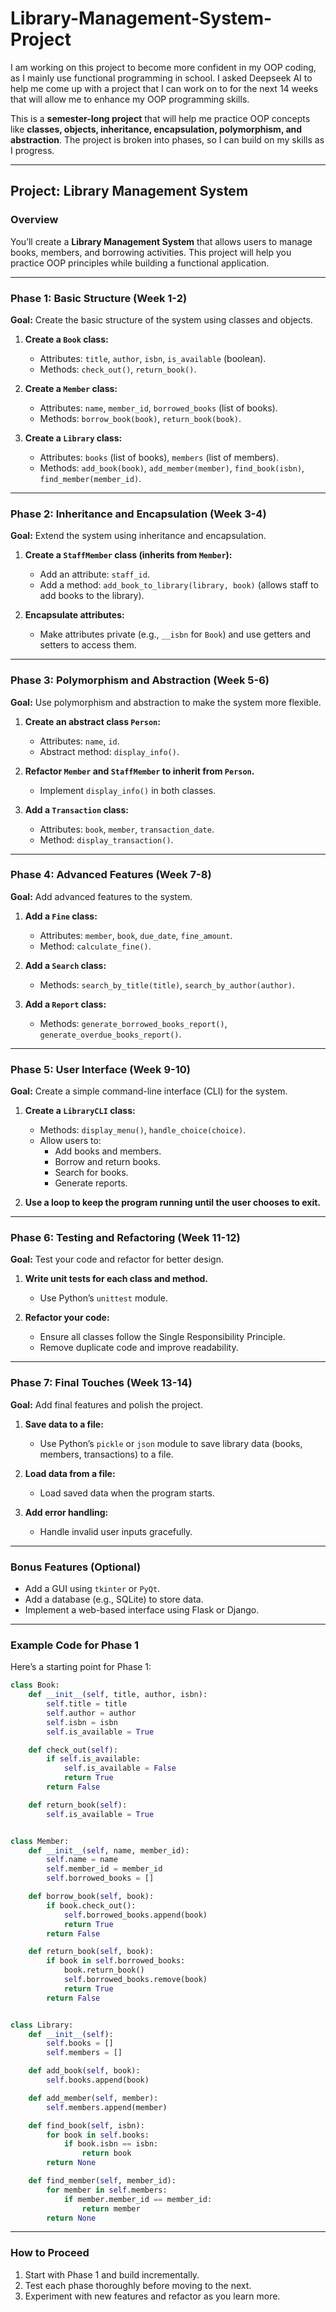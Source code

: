 # Library-Management-System-Project
I am working on this project to become more confident in my OOP coding, as I mainly use functional programming in school. I asked Deepseek AI to help me come up with a project that I can work on to for the next 14 weeks that will allow me to enhance my OOP programming skills. 





This is a **semester-long project** that will help me practice OOP concepts like **classes, objects, inheritance, encapsulation, polymorphism, and abstraction**. The project is broken into phases, so I can build on my skills as I progress.

---

## **Project: Library Management System**

### **Overview**
You’ll create a **Library Management System** that allows users to manage books, members, and borrowing activities. This project will help you practice OOP principles while building a functional application.

---

### **Phase 1: Basic Structure (Week 1-2)**
**Goal:** Create the basic structure of the system using classes and objects.

1. **Create a `Book` class:**
   - Attributes: `title`, `author`, `isbn`, `is_available` (boolean).
   - Methods: `check_out()`, `return_book()`.

2. **Create a `Member` class:**
   - Attributes: `name`, `member_id`, `borrowed_books` (list of books).
   - Methods: `borrow_book(book)`, `return_book(book)`.

3. **Create a `Library` class:**
   - Attributes: `books` (list of books), `members` (list of members).
   - Methods: `add_book(book)`, `add_member(member)`, `find_book(isbn)`, `find_member(member_id)`.

---

### **Phase 2: Inheritance and Encapsulation (Week 3-4)**
**Goal:** Extend the system using inheritance and encapsulation.

1. **Create a `StaffMember` class (inherits from `Member`):**
   - Add an attribute: `staff_id`.
   - Add a method: `add_book_to_library(library, book)` (allows staff to add books to the library).

2. **Encapsulate attributes:**
   - Make attributes private (e.g., `__isbn` for `Book`) and use getters and setters to access them.

---

### **Phase 3: Polymorphism and Abstraction (Week 5-6)**
**Goal:** Use polymorphism and abstraction to make the system more flexible.

1. **Create an abstract class `Person`:**
   - Attributes: `name`, `id`.
   - Abstract method: `display_info()`.

2. **Refactor `Member` and `StaffMember` to inherit from `Person`.**
   - Implement `display_info()` in both classes.

3. **Add a `Transaction` class:**
   - Attributes: `book`, `member`, `transaction_date`.
   - Method: `display_transaction()`.

---

### **Phase 4: Advanced Features (Week 7-8)**
**Goal:** Add advanced features to the system.

1. **Add a `Fine` class:**
   - Attributes: `member`, `book`, `due_date`, `fine_amount`.
   - Method: `calculate_fine()`.

2. **Add a `Search` class:**
   - Methods: `search_by_title(title)`, `search_by_author(author)`.

3. **Add a `Report` class:**
   - Methods: `generate_borrowed_books_report()`, `generate_overdue_books_report()`.

---

### **Phase 5: User Interface (Week 9-10)**
**Goal:** Create a simple command-line interface (CLI) for the system.

1. **Create a `LibraryCLI` class:**
   - Methods: `display_menu()`, `handle_choice(choice)`.
   - Allow users to:
     - Add books and members.
     - Borrow and return books.
     - Search for books.
     - Generate reports.

2. **Use a loop to keep the program running until the user chooses to exit.**

---

### **Phase 6: Testing and Refactoring (Week 11-12)**
**Goal:** Test your code and refactor for better design.

1. **Write unit tests for each class and method.**
   - Use Python’s `unittest` module.

2. **Refactor your code:**
   - Ensure all classes follow the Single Responsibility Principle.
   - Remove duplicate code and improve readability.

---

### **Phase 7: Final Touches (Week 13-14)**
**Goal:** Add final features and polish the project.

1. **Save data to a file:**
   - Use Python’s `pickle` or `json` module to save library data (books, members, transactions) to a file.

2. **Load data from a file:**
   - Load saved data when the program starts.

3. **Add error handling:**
   - Handle invalid user inputs gracefully.

---

### **Bonus Features (Optional)**
- Add a GUI using `tkinter` or `PyQt`.
- Add a database (e.g., SQLite) to store data.
- Implement a web-based interface using Flask or Django.

---

### **Example Code for Phase 1**

Here’s a starting point for Phase 1:

```python
class Book:
    def __init__(self, title, author, isbn):
        self.title = title
        self.author = author
        self.isbn = isbn
        self.is_available = True

    def check_out(self):
        if self.is_available:
            self.is_available = False
            return True
        return False

    def return_book(self):
        self.is_available = True


class Member:
    def __init__(self, name, member_id):
        self.name = name
        self.member_id = member_id
        self.borrowed_books = []

    def borrow_book(self, book):
        if book.check_out():
            self.borrowed_books.append(book)
            return True
        return False

    def return_book(self, book):
        if book in self.borrowed_books:
            book.return_book()
            self.borrowed_books.remove(book)
            return True
        return False


class Library:
    def __init__(self):
        self.books = []
        self.members = []

    def add_book(self, book):
        self.books.append(book)

    def add_member(self, member):
        self.members.append(member)

    def find_book(self, isbn):
        for book in self.books:
            if book.isbn == isbn:
                return book
        return None

    def find_member(self, member_id):
        for member in self.members:
            if member.member_id == member_id:
                return member
        return None
```

---

### **How to Proceed**
1. Start with Phase 1 and build incrementally.
2. Test each phase thoroughly before moving to the next.
3. Experiment with new features and refactor as you learn more.
